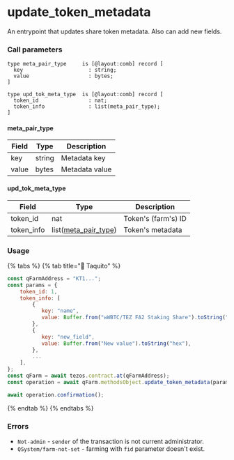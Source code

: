 # update\_token\_metadata

An entrypoint that updates share token metadata. Also can add new fields.

### Call parameters

```pascaligo
type meta_pair_type     is [@layout:comb] record [
  key                     : string;
  value                   : bytes;
]

type upd_tok_meta_type  is [@layout:comb] record [
  token_id                : nat;
  token_info              : list(meta_pair_type);
]
```

#### meta\_pair\_type

| Field | Type   | Description    |
| ----- | ------ | -------------- |
| key   | string | Metadata key   |
| value | bytes  | Metadata value |

#### upd\_tok\_meta\_type

| Field       | Type                                                                  | Description         |
| ----------- | --------------------------------------------------------------------- | ------------------- |
| token\_id   | nat                                                                   | Token's (farm's) ID |
| token\_info | list([meta\_pair\_type](update\_token\_metadata.md#meta\_pair\_type)) | Token's metadata    |

### Usage

{% tabs %}
{% tab title="🌮 Taquito" %}
```javascript
const qFarmAddress = "KT1...";
const params = {
    token_id: 1,
    token_info: [
        {
           key: "name",
           value: Buffer.from("wWBTC/TEZ FA2 Staking Share").toString("hex"),
        },
        {
           key: "new_field",
           value: Buffer.from("New value").toString("hex"),
        },
        ...
    ],
};
const qFarm = await tezos.contract.at(qFarmAddress);
const operation = await qFarm.methodsObject.update_token_metadata(params).send();

await operation.confirmation();
```
{% endtab %}
{% endtabs %}

### Errors

* `Not-admin` - `sender` of the transaction is not current administrator.
* `QSystem/farm-not-set` - farming with `fid` parameter doesn't exist.
